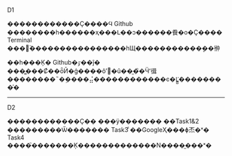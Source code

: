 D1

������������Ҫ����Ϥ Github ��������һ������ҳ���Լ��ͻ������飬�о�Ҫ���� Terminal ���򵥺ܶ࣬����������������һЩ�����������ܷ��㣡

��һ���Ķ� Github�ٷ��ĵ� ���̳���Ȼ��ȫӢ�ģ����ôʼ򵥣�û��̫�ิ�Ӵʻ㣬��������˵�ܹ����⣬������������ͼ�Ľ̳̺ܿ��������֡�

---

D2

������������Ҫ�� ���ÿ������� ��Task1&2 ���������Ѿ������� Task3 ͨ��GoogleҲ���ɸ㶨�ˣ� Task4 ����֮�������Ķ�������������N����̫���ˣ�
